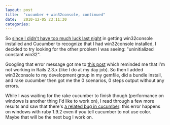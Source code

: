 ```yaml
---
layout: post
title:  "cucumber + win32console, continued"
date:   2010-12-05 23:11:30
categories:
---
```


So <a href="http://carol-nichols.com/?p=17">since I didn't have too much luck last night</a> in getting win32console installed and Cucumber to recognize that I had win32console installed, I decided to try looking for the other problem I was seeing: "uninitialized constant win32".

Googling that error message got me to <a href="http://doelsengupta.blogspot.com/2010/10/uninitialized-constant-win32-nameerror.html">this post</a> which reminded me that I'm not working in Rails 2.3.x (like I do at my day job). So then I added win32console to my development group in my gemfile, did a bundle install, and rake cucumber then got me the 0 scenarios, 0 steps output without any errors.

While I was waiting for the rake cucumber to finish though (performance on windows is another thing I'd like to work on), I read through a few more results and saw that there's <a href="https://rspec.lighthouseapp.com/projects/16211/tickets/358-color-loadingwarning-ignores-no-color">a related bug in cucumber</a>: this error happens on windows with ruby 1.9.2 even if you tell cucumber to not use color. Maybe that will be the next bug I work on.